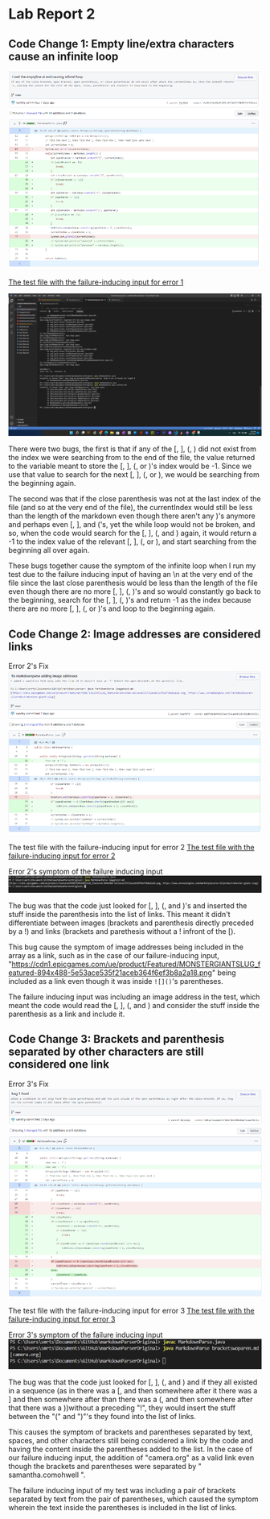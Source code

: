 # Lab Report 2
## Code Change 1: Empty line/extra characters cause an infinite loop
![Error 1's Fix](error1fix.png)

[The test file with the failure-inducing input for error 1](https://github.com/canitry/markdown-parser/blob/4de78a630142b5ed7e395cd9f18f15258d8490e9/selftest.md)

![Error 1's symptom of the failure inducing input](error1.png)

There were two bugs, the first is that if any of the [, ], (, ) did not exist from the index we were searching from to the end of the file, the value returned to the variable meant to store the [, ], (, or )'s index would be -1. Since we use that value to search for the next [, ], (, or ), we would be searching from the beginning again. 

The second was that if the close parenthesis was not at the last index of the file (and so at the very end of the file), the currentIndex would still be less than the length of the markdown even though there aren't any )'s anymore and perhaps even [, ], and ('s, yet the while loop would not be broken, and so, when the code would search for the [, ], (, and ) again, it would return a -1 to the index value of the relevant [, ], (, or ), and start searching from the beginning all over again.

These bugs together cause the symptom of the infinite loop when I run my test due to the failure inducing input of having an \n at the very end of the file since the last close parenthesis would be less than the length of the file even though there are no more [, ], (, )'s and so would constantly go back to the beginning, search for the [, ], (, )'s and return -1 as the index because there are no more [, ], (, or )'s and loop to the beginning again.

## Code Change 2: Image addresses are considered links
Error 2's Fix
![Error 2's Fix](error2fix.png)

The test file with the failure-inducing input for error 2
[The test file with the failure-inducing input for error 2](https://github.com/canitry/markdown-parser/blob/4de78a630142b5ed7e395cd9f18f15258d8490e9/imagetest.md)

Error 2's symptom of the failure inducing input
![Error 2's symptom of the failure inducing input](error2.png)

The bug was that the code just looked for [, ], (, and )'s and inserted the stuff inside the parenthesis into the list of links. This meant it didn't differentiate between images (brackets and parenthesis directly preceded by a !) and links (brackets and parethesis without a ! infront of the [).

This bug cause the symptom of image addresses being included in the array as a link, such as in the case of our failure-inducing input, "https://cdn1.epicgames.com/ue/product/Featured/MONSTERGIANTSLUG_featured-894x488-5e53ace535f21aceb364f6ef3b8a2a18.png" being included as a link even though it was inside `![]()`'s parentheses.

 The failure inducing input was including an image address in the test, which meant the code would read the [, ], (, and ) and consider the stuff inside the parenthesis as a link and include it. 

## Code Change 3: Brackets and parenthesis separated by other characters are still considered one link
Error 3's Fix
![Error 3's Fix](error3fix.png)

The test file with the failure-inducing input for error 3
[The test file with the failure-inducing input for error 3](https://github.com/canitry/markdown-parser/blob/4de78a630142b5ed7e395cd9f18f15258d8490e9/bracketswoparen.md)

Error 3's symptom of the failure inducing input
![Error 3's symptom of the failure inducing input](error3.png)

The bug was that the code just looked for [, ], (, and ) and if they all existed in a sequence (as in there was a [, and then somewhere after it there was a ] and then somewhere after than there was a (, and then somewhere after that there was a ))without a preceding "!", they would insert the stuff between the "(" and ")"'s they found into the list of links.

This causes the symptom of brackets and parentheses separated by text, spaces, and other characters still being considered a link by the code and having the content inside the parentheses added to the list. In the case of our failure inducing input, the addition of "camera.org" as a valid link even though the brackets and parentheses were separated by " samantha.comohwell ".

The failure inducing input of my test was including a pair of brackets separated by text from the pair of parentheses, which caused the symptom wherein the text inside the parentheses is included in the list of links.
